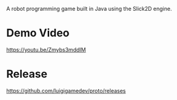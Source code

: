 A robot programming game built in Java using the Slick2D engine.

Demo Video
====================
https://youtu.be/Zmybs3mddIM

Release
====================
https://github.com/luigigamedev/proto/releases
